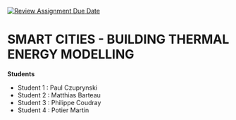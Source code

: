 [![Review Assignment Due Date](https://classroom.github.com/assets/deadline-readme-button-24ddc0f5d75046c5622901739e7c5dd533143b0c8e959d652212380cedb1ea36.svg)](https://classroom.github.com/a/Fh4jnCT2)

# SMART CITIES - BUILDING THERMAL ENERGY MODELLING

**Students**
- Student 1 : Paul Czuprynski
- Student 2 : Matthias Barteau
- Student 3 : Philippe Coudray
- Student 4 : Potier Martin









